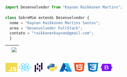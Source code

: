 ```python
import Desenvolvedor from "Kaynan Raikkonen Martins";

class SobreMim extends Desenvolvedor {
  nome = "Kaynan Raikkonen Martins Santos";
  area = "Desenvolvedor FullStack";
  contato = "raikkonenkaynan@gmail.com";
  }
```
|<img align="center" src="https://github-readme-stats.vercel.app/api?username=krkaynan&show_icons=true&include_all_commits=true&theme=buefy&hide_border=true" alt="" /></a> | <a href="https://github.com/krkaynan"><img align="center" src="https://github-readme-stats.vercel.app/api/top-langs/?username=krkaynan&layout=compact&theme=buefy&hide_border=true" /></a> |
| ------------- | ------------- |

<div style="display: inline_block"><br>
  <img align="center" alt="javaScript" height="30" width="40" src="https://raw.githubusercontent.com/devicons/devicon/master/icons/javascript/javascript-plain.svg">  
  <img align="center" alt="React-js" height="30" width="40" src="https://raw.githubusercontent.com/devicons/devicon/master/icons/react/react-original.svg">
  <img align="center" alt="Pandas" height="30" width="40" src="https://github.com/devicons/devicon/blob/master/icons/pandas/pandas-original.svg">
  <img align="center" alt="Python" height="30" width="40" src="https://github.com/devicons/devicon/blob/master/icons/python/python-original.svg">
  <img align="center" alt="Azure" height="30" width="40" src="https://github.com/devicons/devicon/blob/master/icons/azure/azure-original.svg">
  <img align="center" alt="HTML" height="30" width="40" src="https://raw.githubusercontent.com/devicons/devicon/master/icons/html5/html5-original.svg">
  <img align="center" alt="CSS" height="30" width="40" src="https://raw.githubusercontent.com/devicons/devicon/master/icons/css3/css3-original.svg">
  <img align="center" alt="bootstrap" height="30" width="40" src="https://github.com/devicons/devicon/blob/master/icons/bootstrap/bootstrap-original.svg">
   
</div>

##
